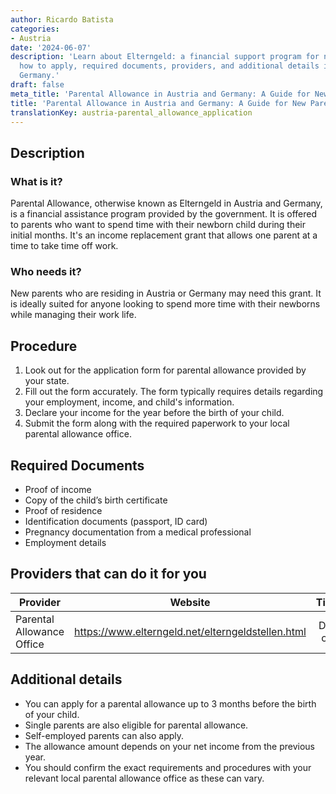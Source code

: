 ```yaml
---
author: Ricardo Batista
categories:
- Austria
date: '2024-06-07'
description: 'Learn about Elterngeld: a financial support program for new parents,
  how to apply, required documents, providers, and additional details in Austria and
  Germany.'
draft: false
meta_title: 'Parental Allowance in Austria and Germany: A Guide for New Parents'
title: 'Parental Allowance in Austria and Germany: A Guide for New Parents'
translationKey: austria-parental_allowance_application
---
```



## Description
### What is it?
Parental Allowance, otherwise known as Elterngeld in Austria and Germany, is a financial assistance program provided by the government. It is offered to parents who want to spend time with their newborn child during their initial months. It's an income replacement grant that allows one parent at a time to take time off work.

### Who needs it?
New parents who are residing in Austria or Germany may need this grant. It is ideally suited for anyone looking to spend more time with their newborns while managing their work life. 

## Procedure
1. Look out for the application form for parental allowance provided by your state.
2. Fill out the form accurately. The form typically requires details regarding your employment, income, and child's information.
3. Declare your income for the year before the birth of your child.
4. Submit the form along with the required paperwork to your local parental allowance office.

## Required Documents
- Proof of income
- Copy of the child’s birth certificate
- Proof of residence
- Identification documents (passport, ID card)
- Pregnancy documentation from a medical professional
- Employment details

## Providers that can do it for you

| Provider        |     Website     |     Timelines    |       Cost      |
| --------------- | --------------- |  :-------------: | :-------------: |
| Parental Allowance Office |   https://www.elterngeld.net/elterngeldstellen.html  |      Depends on case        |        Free       |

## Additional details
- You can apply for a parental allowance up to 3 months before the birth of your child.
- Single parents are also eligible for parental allowance.
- Self-employed parents can also apply.
- The allowance amount depends on your net income from the previous year. 
- You should confirm the exact requirements and procedures with your relevant local parental allowance office as these can vary.